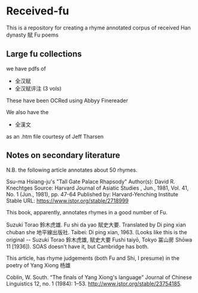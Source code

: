 # Received-fu
This is a repository for creating a rhyme annotated corpus of received Han dynasty 賦 Fu poems

## Large fu collections

we have pdfs of
- 全汉赋
- 全汉赋评注 (3 vols)

These have been OCRed using Abbyy Finereader

We also have the 

- 全漢文 

as an .htm file courtesy of Jeff Tharsen

## Notes on secondary literature

N.B. the following article annotates about 50 rhymes. 

Ssu-ma Hsiang-ju's "Tall Gate Palace Rhapsody"
Author(s): David R. Knechtges
Source: Harvard Journal of Asiatic Studies , Jun., 1981, Vol. 41, No. 1 (Jun., 1981), pp.
47-64
Published by: Harvard-Yenching Institute
Stable URL: https://www.jstor.org/stable/2718999

This book, apparently, annotates rhymes in a good number of Fu. 

Suzuki Torao 鈴木虎雄. Fu shi da yao 賦史大要. Translated by Di ping xian chuban 
she 地平線出版社. Taibei: Di ping xian, 1963. (Looks like this is the original -- Suzuki Torao 鈴木虎雄, 賦史大要 Fushi taiyō, Tokyo 冨山房 Shōwa 11 [1936]). SOAS doesn't have it, but Cambridge has both. 

This article, has rhyme judgements (both Fu and Shi, I presume) in the poetry of Yang Xiong 杨雄

Coblin, W. South. “The finals of Yang Xiong's language” Journal of Chinese Linguistics 12, no. 1 (1984): 1–53. http://www.jstor.org/stable/23754185.

